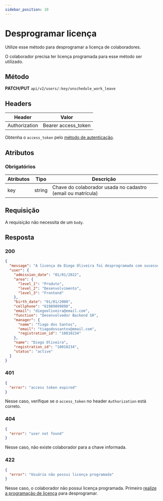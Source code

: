 ```yaml
---
sidebar_position: 10
---
```


# Desprogramar licença

Utilize esse método para desprogramar a licença de colaboradores.

O colaborador precisa ter licença programada para esse método ser utilizado.

## Método

**PATCH/PUT**
`api/v2/users/:key/unschedule_work_leave`

## Headers

| Header        | Valor               |
| ------------- | ------------------- |
| Authorization | Bearer access_token |

Obtenha o `access_token` pelo [método de autenticação](/api/autenticacao).

## Atributos

### Obrigatórios

| Atributos | Tipo   | Descrição                                                   |
| --------- | ------ | ----------------------------------------------------------- |
| key       | string | Chave do colaborador usada no cadastro (email ou matrícula) |

## Requisição

A requisição não necessita de um `body`.

## Resposta

### 200

```json
{
  "message": "A licença de Diego Oliveira foi desprogramada com sucesso!",
  "user": {
    "admission_date": "01/01/2022",
    "area": {
      "level_1": "Produto",
      "level_2": "Desenvolvimento",
      "level_3": "Frontend"
    },
    "birth_date": "01/01/2000",
    "cellphone": "61989899898",
    "email": "diegooliveira@email.com",
    "function": "Desenvolvedor Backend SR",
    "manager": {
      "name": "Tiago dos Santos",
      "email": "tiagodossantos@email.com",
      "registration_id": "10010234"
    },
    "name": "Diego Oliveira",
    "registration_id": "10010234",
    "status": "active"
  }
}
```

### 401

```json
{
  "error": "access token expired"
}
```

Nesse caso, verifique se o `access_token` no header `Authorization` está correto.

### 404

```json
{
  "error": "user not found"
}
```

Nesse caso, não existe colaborador para a chave informada.

### 422

```json
{
  "error": "Usuário não possui licença programada"
}
```

Nesse caso, o colaborador não possui licença programada. Primeiro [realize a programação de licença](/colaboradores/programar-licenca) para desprogramar.
